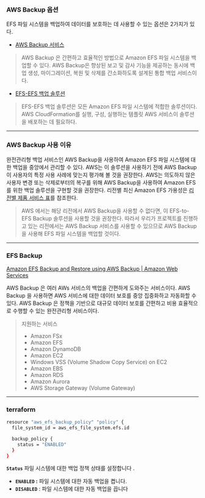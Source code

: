 ### AWS Backup 옵션

EFS 파일 시스템을 백업하여 데이터를 보호하는 데 사용할 수 있는 옵션은 2가지가 있다.

- [AWS Backup 서비스](https://docs.aws.amazon.com/ko_kr/efs/latest/ug/awsbackup.html)

> AWS Backup 은 간편하고 효율적인 방법으로 Amazon EFS 파일 시스템을 백업할 수 있다. AWS Backup은 향상된 보고 및 감사 기능을 제공하는 동시에 백업 생성, 마이그레이션, 복원 및 삭제를 간소화하도록 설계된 통합 백업 서비스이다.

- [EFS-EFS 백업 솔루션](https://aws.amazon.com/ko/solutions/implementations/efs-to-efs-backup-solution/)

> EFS-EFS 백업 솔루션은 모든 Amazon EFS 파일 시스템에 적합한 솔루션이다. AWS CloudFormation를 실행, 구성, 실행하는 템플릿 AWS 서비스이 솔루션을 배포하는 데 필요하다.

---

### AWS Backup 사용 이유

완전관리형 백업 서비스인 AWS Backup을 사용하여 Amazon EFS 파일 시스템에 대한 백업을 중앙에서 관리할 수 있다. AWS는 이 솔루션을 사용하기 전에 AWS Backup이 사용자의 특정 사용 사례에 맞는지 평가해 볼 것을 권장한다. AWS는 의도하지 않은 사용자 변경 또는 삭제로부터의 복구를 위해 AWS Backup을 사용하여 Amazon EFS를 위한 백업 솔루션을 구현할 것을 권장한다. 리전별 최신 Amazon EFS 가용성은 [리전별 제품 서비스 표](https://aws.amazon.com/ko/about-aws/global-infrastructure/regional-product-services/)를 참조한다.

> AWS 에서는 해당 리전에서 AWS Backup을 사용할 수 없다면, 이 EFS-to-EFS Backup 솔루션을 사용할 것을 권장한다. 따라서 우리가 프로젝트를 진행하고 있는 리전에서는 AWS Backup 서비스를 사용할 수 있으므로 AWS Backup 을 사용해 EFS 파일 시스템을 백업할 것이다.

---

### EFS Backup

[Amazon EFS Backup and Restore using AWS Backup | Amazon Web Services](https://aws.amazon.com/ko/getting-started/hands-on/amazon-efs-backup-and-restore-using-aws-backup/)

AWS Backup 은 여러 AWs 서비스의 백업을 간편하게 도와주는 서비스이다. AWS Backup 을 사용하면 AWS 서비스에 대한 데이터 보호를 중앙 집중화하고 자동화할 수 있다. AWS Backup 은 정책을 기반으로 대규모 데이터 보호를 간편하고 비용 효율적으로 수행할 수 있는 완전관리형 서비스이다.

> 지원하는 서비스
> 
> - Amazon FSx
> - Amazon EFS
> - Amazon DynamoDB
> - Amazon EC2
> - Windows VSS (Volume Shadow Copy Service) on EC2
> - Amazon EBS
> - Amazon RDS
> - Amazon Aurora
> - AWS Storage Gateway (Volume Gateway)

---

### terraform

```bash
resource "aws_efs_backup_policy" "policy" {
  file_system_id = aws_efs_file_system.efs.id

  backup_policy {
    status = "ENABLED"
  }
}
```

**`Status`** 파일 시스템에 대한 백업 정책 상태를 설정합니다 .

- **`ENABLED` :** 파일 시스템에 대한 자동 백업을 켭니다.
- **`DISABLED`** : 파일 시스템에 대한 자동 백업을 끕니다


